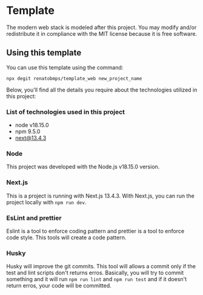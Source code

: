 # Template

The modern web stack is modeled after this project. You may modify and/or redistribute it in compliance with the MIT license because it is free software.

## Using this template

You can use this template using the command:
```
npx degit renatobmps/template_web new_project_name
```

Below, you'll find all the details you require about the technologies utilized in this project:

### List of technologies used in this project

- node v18.15.0
- npm 9.5.0
- next@13.4.3

### Node
This project was developed with the Node.js v18.15.0 version.

### Next.js
This is a project is running with Next.js 13.4.3. With Next.js, you can run the project locally with ```npm run dev```.

### EsLint and prettier
Eslint is a tool to enforce coding pattern and prettier is a tool to enforce code style. This tools will create a code pattern.

### Husky
Husky will improve the git commits. This tool will allows a commit only if the test and lint scripts don't returns erros. Basically, you will try to commit something and it will run ```npm run lint``` and ```npm run test``` and if it doesn't return erros, your code will be committed.